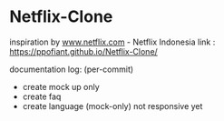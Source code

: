 # Netflix-Clone
inspiration by www.netflix.com - Netflix Indonesia
link : https://ppofiant.github.io/Netflix-Clone/

documentation log: (per-commit)
- create mock up only
- create faq
- create language (mock-only)
not responsive yet
